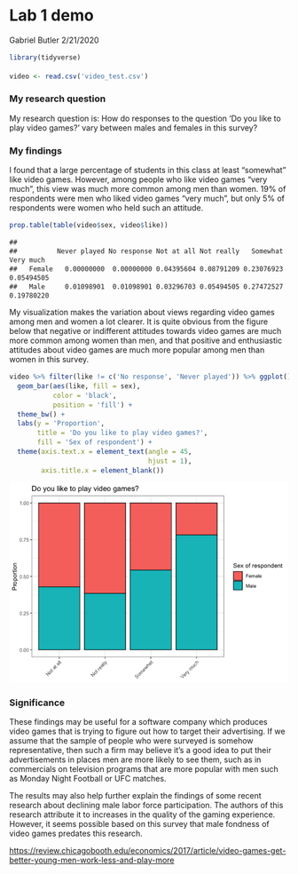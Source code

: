 Lab 1 demo
================
Gabriel Butler
2/21/2020

``` r
library(tidyverse)

video <- read.csv('video_test.csv')
```

### My research question

My research question is: How do responses to the question ‘Do you like
to play video games?’ vary between males and females in this survey?

### My findings

I found that a large percentage of students in this class at least
“somewhat” like video games. However, among people who like video
games “very much”, this view was much more common among men than women.
19% of respondents were men who liked video games “very much”, but only
5% of respondents were women who held such an attitude.

``` r
prop.table(table(video$sex, video$like))
```

    ##         
    ##          Never played No response Not at all Not really   Somewhat  Very much
    ##   Female   0.00000000  0.00000000 0.04395604 0.08791209 0.23076923 0.05494505
    ##   Male     0.01098901  0.01098901 0.03296703 0.05494505 0.27472527 0.19780220

My visualization makes the variation about views regarding video games
among men and women a lot clearer. It is quite obvious from the figure
below that negative or indifferent attitudes towards video games are
much more common among women than men, and that positive and
enthusiastic attitudes about video games are much more popular among men
than women in this
survey.

``` r
video %>% filter(like != c('No response', 'Never played')) %>% ggplot() + 
  geom_bar(aes(like, fill = sex), 
           color = 'black',
           position = 'fill') + 
  theme_bw() + 
  labs(y = 'Proportion', 
       title = 'Do you like to play video games?', 
       fill = 'Sex of respondent') + 
  theme(axis.text.x = element_text(angle = 45, 
                                   hjust = 1),
        axis.title.x = element_blank())
```

![](https://github.com/ghbutler/various/blob/master/unnamed-chunk-3-1.png?raw=true)<!-- -->

### Significance

These findings may be useful for a software company which produces video
games that is trying to figure out how to target their advertising. If
we assume that the sample of people who were surveyed is somehow
representative, then such a firm may believe it’s a good idea to put
their advertisements in places men are more likely to see them, such as
in commercials on television programs that are more popular with men
such as Monday Night Football or UFC matches.

The results may also help further explain the findings of some recent
research about declining male labor force participation. The authors of
this research attribute it to increases in the quality of the gaming
experience. However, it seems possible based on this survey that male
fondness of video games predates this
research.

<https://review.chicagobooth.edu/economics/2017/article/video-games-get-better-young-men-work-less-and-play-more>
